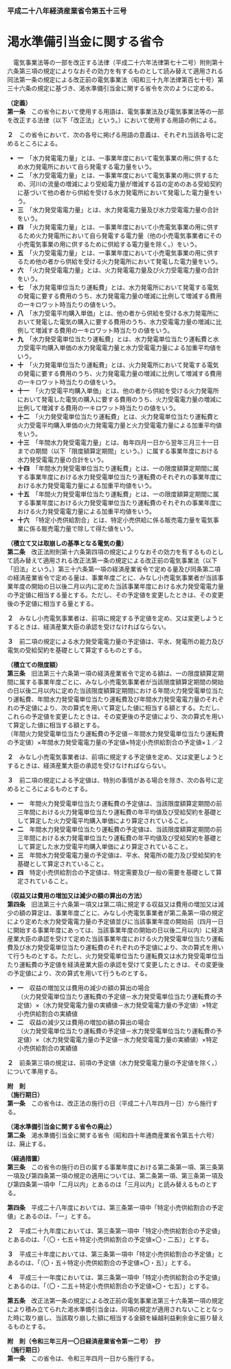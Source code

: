### 平成二十八年経済産業省令第五十三号  
# 渇水準備引当金に関する省令  
　電気事業法等の一部を改正する法律（平成二十六年法律第七十二号）附則第十六条第三項の規定によりなおその効力を有するものとして読み替えて適用される同法第一条の規定による改正前の電気事業法（昭和三十九年法律第百七十号）第三十六条の規定に基づき、渇水準備引当金に関する省令を次のように定める。  
  
**（定義）**  
**第一条**　この省令において使用する用語は、電気事業法及び電気事業法等の一部を改正する法律（以下「改正法」という。）において使用する用語の例による。  
  
**２**　この省令において、次の各号に掲げる用語の意義は、それぞれ当該各号に定めるところによる。  
* **一**　「水力発電電力量」とは、一事業年度において電気事業の用に供するため水力発電所において自ら発電する電力量をいう。  
* **二**　「水力受電電力量」とは、一事業年度において電気事業の用に供するため、河川の流量の増減により受給電力量が増減する旨の定めのある受給契約に基づいて他の者から供給を受ける水力発電所において発電した電力量をいう。  
* **三**　「水力発受電電力量」とは、水力発電電力量及び水力受電電力量の合計をいう。  
* **四**　「火力発電電力量」とは、一事業年度において小売電気事業の用に供するため火力発電所において自ら発電する電力量（他の小売電気事業者にその小売電気事業の用に供するために供給する電力量を除く。）をいう。  
* **五**　「火力受電電力量」とは、一事業年度において小売電気事業の用に供するため他の者から供給を受ける火力発電所において発電した電力量をいう。  
* **六**　「火力発受電電力量」とは、火力発電電力量及び火力受電電力量の合計をいう。  
* **七**　「水力発電単位当たり運転費」とは、水力発電所において発電する電気の発電に要する費用のうち、水力発電電力量の増減に比例して増減する費用の一キロワット時当たりの値をいう。  
* **八**　「水力受電平均購入単価」とは、他の者から供給を受ける水力発電所において発電した電気の購入に要する費用のうち、水力受電電力量の増減に比例して増減する費用の一キロワット時当たりの値をいう。  
* **九**　「水力発受電単位当たり運転費」とは、水力発電単位当たり運転費と水力受電平均購入単価の水力発電電力量と水力受電電力量による加重平均値をいう。  
* **十**　「火力発電単位当たり運転費」とは、火力発電所において発電する電気の発電に要する費用のうち、火力発電電力量の増減に比例して増減する費用の一キロワット時当たりの値をいう。  
* **十一**　「火力受電平均購入単価」とは、他の者から供給を受ける火力発電所において発電した電気の購入に要する費用のうち、火力受電電力量の増減に比例して増減する費用の一キロワット時当たりの値をいう。  
* **十二**　「火力発受電単位当たり運転費」とは、火力発電単位当たり運転費と火力受電平均購入単価の火力発電電力量と火力受電電力量による加重平均値をいう。  
* **十三**　「年間水力発受電電力量」とは、毎年四月一日から翌年三月三十一日までの期間（以下「限度額算定期間」という。）に属する事業年度における水力発受電電力量の合計をいう。  
* **十四**　「年間水力発受電単位当たり運転費」とは、一の限度額算定期間に属する事業年度における水力発受電単位当たり運転費のそれぞれの事業年度における水力発受電電力量による加重平均値をいう。  
* **十五**　「年間火力発受電単位当たり運転費」とは、一の限度額算定期間に属する事業年度における火力発受電単位当たり運転費のそれぞれの事業年度における火力発受電電力量による加重平均値をいう。  
* **十六**　「特定小売供給割合」とは、特定小売供給に係る販売電力量を電気事業に係る販売電力量で除して得た値をいう。  
  
**（積立て又は取崩しの基準となる電気の量）**  
**第二条**　改正法附則第十六条第四項の規定によりなおその効力を有するものとして読み替えて適用される改正法第一条の規定による改正前の電気事業法（以下「旧法」という。）第三十六条第一項の経済産業省令で定める量及び同条第二項の経済産業省令で定める量は、事業年度ごとに、みなし小売電気事業者が当該事業年度の開始の日以後二月以内に定めた当該事業年度における水力発受電電力量の予定値に相当する量とする。ただし、その予定値を変更したときは、その変更後の予定値に相当する量とする。  
  
**２**　みなし小売電気事業者は、前項に規定する予定値を定め、又は変更しようとするときは、経済産業大臣の承認を受けなければならない。  
  
**３**　前二項の規定による水力発受電電力量の予定値は、平水、発電所の能力及び電気の受給契約を基礎として算定するものとする。  
  
**（積立ての限度額）**  
**第三条**　旧法第三十六条第一項の経済産業省令で定める額は、一の限度額算定期間に属する事業年度ごとに、みなし小売電気事業者が当該限度額算定期間の開始の日以後二月以内に定めた当該限度額算定期間における年間火力発受電単位当たり運転費、年間水力発受電単位当たり運転費及び年間水力発受電電力量のそれぞれの予定値により、次の算式を用いて算定した値に相当する額とする。ただし、これらの予定値を変更したときは、その変更後の予定値により、次の算式を用いて算定した値に相当する額とする。  
（年間火力発受電単位当たり運転費の予定値－年間水力発受電単位当たり運転費の予定値）×年間水力発受電電力量の予定値×特定小売供給割合の予定値×１／２  
  
**２**　みなし小売電気事業者は、前項に規定する予定値を定め、又は変更しようとするときは、経済産業大臣の承認を受けなければならない。  
  
**３**　前二項の規定による予定値は、特別の事情がある場合を除き、次の各号に定めるところによるものとする。  
* **一**　年間火力発受電単位当たり運転費の予定値は、当該限度額算定期間の前三年間における火力発電単位当たり運転費の年平均値及び受給契約を基礎として算定した火力受電平均購入単価により算定されていること。  
* **二**　年間水力発受電単位当たり運転費の予定値は、当該限度額算定期間の前三年間における水力発電単位当たり運転費の年平均値及び受給契約を基礎として算定した水力受電平均購入単価により算定されていること。  
* **三**　年間水力発受電電力量の予定値は、平水、発電所の能力及び受給契約を基礎として算定されていること。  
* **四**　特定小売供給割合の予定値は、特定需要及び一般の需要を基礎として算定されていること。  
  
**（収益又は費用の増加又は減少の額の算出の方法）**  
**第四条**　旧法第三十六条第一項又は第二項に規定する収益又は費用の増加又は減少の額の算定は、事業年度ごとに、みなし小売電気事業者が第二条第一項の規定により定めた水力発受電電力量の予定値並びに当該事業年度の開始前（四月一日に開始する事業年度にあっては、当該事業年度の開始の日以後二月以内）に経済産業大臣の承認を受けて定めた当該事業年度における火力発受電単位当たり運転費及び水力発受電単位当たり運転費のそれぞれの予定値により、次の算式を用いて行うものとする。ただし、火力発受電単位当たり運転費又は水力発受電単位当たり運転費の予定値を経済産業大臣の承認を受けて変更したときは、その変更後の予定値により、次の算式を用いて行うものとする。  
* **一**　収益の増加又は費用の減少の額の算出の場合  
（火力発受電単位当たり運転費の予定値－水力発受電単位当たり運転費の予定値）×（水力発受電電力量の実績値－水力発受電電力量の予定値）×特定小売供給割合の実績値  
* **二**　収益の減少又は費用の増加の額の算出の場合  
（火力発受電単位当たり運転費の予定値－水力発受電単位当たり運転費の予定値）×（水力発受電電力量の予定値－水力発受電電力量の実績値）×特定小売供給割合の実績値  
  
**２**　前条第三項の規定は、前項の予定値（水力発受電電力量の予定値を除く。）について準用する。  
  
**附　則**  
**（施行期日）**  
**第一条**　この省令は、改正法の施行の日（平成二十八年四月一日）から施行する。  
  
**（渇水準備引当金に関する省令の廃止）**  
**第二条**　渇水準備引当金に関する省令（昭和四十年通商産業省令第五十六号）は、廃止する。  
  
**（経過措置）**  
**第三条**　この省令の施行の日の属する事業年度における第二条第一項、第三条第一項及び第四条第一項の規定の適用については、第二条第一項、第三条第一項及び第四条第一項中「二月以内」とあるのは「三月以内」と読み替えるものとする。  
  
**第四条**　平成二十八年度においては、第三条第一項中「特定小売供給割合の予定値」とあるのは、「一」とする。  
  
**２**　平成二十九年度においては、第三条第一項中「特定小売供給割合の予定値」とあるのは、「（〇・七五＋特定小売供給割合の予定値×〇・二五）」とする。  
  
**３**　平成三十年度においては、第三条第一項中「特定小売供給割合の予定値」とあるのは、「（〇・五＋特定小売供給割合の予定値×〇・五）」とする。  
  
**４**　平成三十一年度においては、第三条第一項中「特定小売供給割合の予定値」とあるのは、「（〇・二五＋特定小売供給割合の予定値×〇・七五）」とする。  
  
**第五条**　改正法第一条の規定による改正前の電気事業法第三十六条第一項の規定により積み立てられた渇水準備引当金は、同項の規定が適用されないこととなった時に取り崩し、当該取り崩した額に相当する金額を繰越利益剰余金に振り替えるものとする。  
  
**附　則（令和三年三月一〇日経済産業省令第一二号）　抄**  
**（施行期日）**  
**第一条**　この省令は、令和三年四月一日から施行する。  
  
